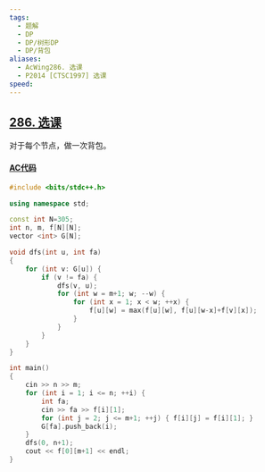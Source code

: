 ```yaml
---
tags:
  - 题解
  - DP
  - DP/树形DP
  - DP/背包
aliases:
  - AcWing286. 选课
  - P2014 [CTSC1997] 选课
speed:
---
```

## [286. 选课]()

对于每个节点，做一次背包。

#### [AC代码](https://www.acwing.com/problem/content/submission/code_detail/37381694/)

```cpp
#include <bits/stdc++.h>

using namespace std;

const int N=305;
int n, m, f[N][N];
vector <int> G[N];

void dfs(int u, int fa)
{
    for (int v: G[u]) {
        if (v != fa) {
            dfs(v, u);
            for (int w = m+1; w; --w) {
                for (int x = 1; x < w; ++x) {
                    f[u][w] = max(f[u][w], f[u][w-x]+f[v][x]);
                }
            }
        }
    }
}

int main()
{
    cin >> n >> m;
    for (int i = 1; i <= n; ++i) {
        int fa;
        cin >> fa >> f[i][1];
        for (int j = 2; j <= m+1; ++j) { f[i][j] = f[i][1]; }
        G[fa].push_back(i);
    }
    dfs(0, n+1);
    cout << f[0][m+1] << endl;
}
```
